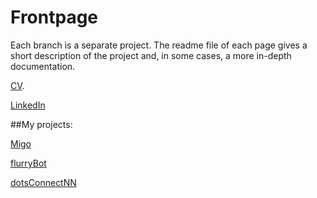 # Frontpage

Each branch is a separate project. The readme file of each page gives a short description of the project and, in some cases, a more in-depth documentation.

[CV](https://drive.google.com/file/d/18nlavviBjUEs80sRjCAilvzSZFS1BuGF/view?usp=sharing).

[LinkedIn](https://www.linkedin.com/in/arnar-haukur-erlingsson-249915127/)


##My projects:

[Migo](https://aerlingsson.github.io/projects/migo)

[flurryBot](https://aerlingsson.github.io/projects/flurryBot)

[dotsConnectNN](https://aerlingsson.github.io/projects/dotsConnectNN)
